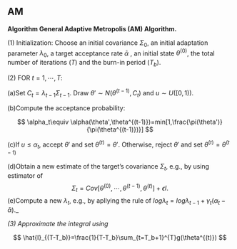 ## AM

**Algorithm General Adaptive Metropolis (AM) Algorithm.**

$(1)$ Initialization: Choose an initial covariance $\Sigma_0$, an initial adaptation parameter $\lambda_0$, a target acceptance rate $\bar{\alpha}$ , an initial state $\theta^{(0)}$, the total number of iterations $(T)$ and the burn-in period $(T_b)$.

$(2)$ FOR $t=1,\cdots,T$:

(a)Set $C_t=\lambda_{t-1}\Sigma_{t-1}$. Draw $\theta'\sim N(\theta^{(t-1)},C_t)$ and $u\sim U([0,1))$.

(b)Compute the acceptance probability:

$$
\alpha_t\equiv \alpha(\theta',\theta^{(t-1)})=min[1,\frac{\pi(\theta')}{\pi(\theta^{(t-1)})}]
$$


(c)If $u\leq \alpha_t$, accept $\theta'$ and set $\theta^{(t)}=\theta'$. Otherwise, reject $\theta'$ and set $\theta^{(t)}=\theta^{(t-1)}$

(d)Obtain a new estimate of the target’s covariance $\Sigma_t$, e.g., by using estimator of 
$$
\Sigma_t=Cov[\theta^{(0)},\cdots,\theta^{(t-1)},\theta^{(t)}]+\epsilon I​.
$$
(e)Compute a new $\lambda_t$, e.g., by apllying the rule of $log\lambda_t=log\lambda_{t-1}+\gamma_t(\alpha_t-\bar{\alpha})$._

_$(3)$ Approximate the integral using_

$$
\hat{I}_{(T-T_b)}=\frac{1}{T-T_b}\sum_{t=T_b+1}^{T}g(\theta^{(t)})
$$
